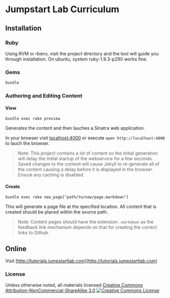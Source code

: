 # Jumpstart Lab Curriculum

## Installation

### Ruby

Using RVM or rbenv, visit the project directory and the tool will guide you through installation. On ubuntu, system ruby-1.9.3-p290 works fine.

### Gems

```bash
bundle
```

### Authoring and Editing Content

#### View

```
bundle exec rake preview
```

Generates the content and then lauches a Sinatra web application. 


In your browser visit [localhost:4000](http://localhost:4000) or execute `open http://localhost:4000` to lauch the browser.

> Note: This project contains a lot of content so the initial generation will delay the initial startup of the webservice for a few seconds. Saved changes to the content will cause Jekyll to re-generate all of the content causing a delay before it is displayed in the browser. Ensure any caching is disabled.


#### Create

```
bundle exec rake new_page["path/to/new/page.markdown"]
```

This will generate a page file at the specified location. All content that is created should be placed within the source path.

> Note: Content pages should have the extension `.markdown` as the feedback link mechanism depends on that for creating the correct links to Github.


## Online

Visit [http://tutorials.jumpstartlab.com](http://tutorials.jumpstartlab.com)

### License

<p>Unless otherwise noted, all materials licensed <a rel="license" href="http://creativecommons.org/licenses/by-nc-sa/3.0/">Creative Commons Attribution-NonCommercial-ShareAlike 3.0</a>&nbsp;<a rel="license" href="http://creativecommons.org/licenses/by-nc-sa/3.0/"><img alt="Creative Commons License" style="border-width:0" src="http://i.creativecommons.org/l/by-nc-sa/3.0/80x15.png" /></a></p>

